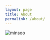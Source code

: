 ```yaml
---
layout: page
title: About
permalink: /about/
---
```


![minsoo]({{site.url}}/assets/minsoo_sign.jpg)
